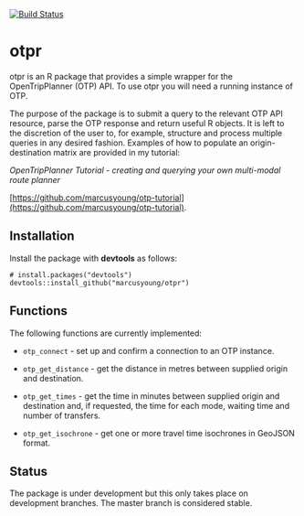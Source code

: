 [![Build Status](https://travis-ci.org/marcusyoung/otpr.svg?branch=master)](https://travis-ci.org/marcusyoung/otpr)

# otpr

otpr is an R package that provides a simple wrapper for the OpenTripPlanner (OTP) API.
To use otpr you will need a running instance of OTP.

The purpose of the package is to submit a query to the relevant OTP API resource, parse
the OTP response and return useful R objects. It is left to the discretion of the user to,
for example, structure and process multiple queries in any desired fashion. Examples of how
to populate an origin-destination matrix are provided in my tutorial:

*OpenTripPlanner Tutorial - creating and querying your own multi-modal route planner*

[https://github.com/marcusyoung/otp-tutorial](https://github.com/marcusyoung/otp-tutorial). 

## Installation

Install the package with **devtools** as follows:

```{r install, eval=FALSE}
# install.packages("devtools")
devtools::install_github("marcusyoung/otpr")
```

## Functions

The following functions are currently implemented:

* `otp_connect` - set up and confirm a connection to an OTP instance.

* `otp_get_distance` - get the distance in metres between supplied origin and destination.

* `otp_get_times` - get the time in minutes between supplied origin and destination and,
if requested, the time for each mode, waiting time and number of transfers.

* `otp_get_isochrone` - get one or more travel time isochrones in GeoJSON format.

## Status

The package is under development but this only takes place on development branches. The master
branch is considered stable.
